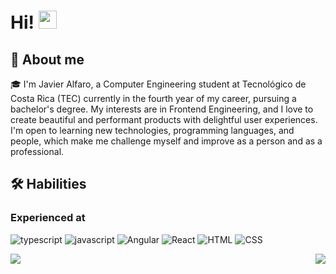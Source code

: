 # Hi! <img src="https://media.giphy.com/media/hvRJCLFzcasrR4ia7z/giphy.gif" width="29px">

## 🚀 About me

🎓 I'm Javier Alfaro, a Computer Engineering student at Tecnológico de Costa Rica (TEC) currently in the fourth year of my career, pursuing a bachelor's degree. My interests are in Frontend Engineering, and I love to create beautiful and performant products with delightful user experiences. I'm open to learning new technologies, programming languages, and people, which make me challenge myself and improve as a person and as a professional.

## 🛠️ Habilities

### Experienced at

![typescript](https://img.shields.io/badge/TypeScript-3178C6?style=for-the-badge&logo=typescript&logoColor=white)
![javascript](https://img.shields.io/badge/JavaScript-323330?style=for-the-badge&logo=javascript&logoColor=F7DF1E)
![Angular](https://img.shields.io/badge/Angular-FF0000?style=for-the-badge&logo=angular&logoColor=FFFFFF)
![React](https://img.shields.io/badge/React-20232A?style=for-the-badge&logo=react&logoColor=61DAFB)
![HTML](https://img.shields.io/badge/HTML-FF0000?style=for-the-badge&logo=html5&logoColor=FFFFFF)
![CSS](https://img.shields.io/badge/CSS-3178C6?style=for-the-badge&logo=css&logoColor=white)

<span> 

 <img align = "left"  src = "https://github-readme-stats.vercel.app/api?username=javieralfarojara&show_icons=true&theme=radical&line_height=33.5">
   
 <img align = "right" src = "https://github-readme-stats.vercel.app/api/top-langs/?username=javieralfarojara&hide=css,html&theme=tokyonight">

</span>


<!--
**JavierAlfaroJara/JavierAlfaroJara** is a ✨ _special_ ✨ repository because its `README.md` (this file) appears on your GitHub profile.

Here are some ideas to get you started:

- 🔭 I’m currently working on ...
- 🌱 I’m currently learning ...
- 👯 I’m looking to collaborate on ...
- 🤔 I’m looking for help with ...
- 💬 Ask me about ...
- 📫 How to reach me: ...
- 😄 Pronouns: ...
- ⚡ Fun fact: ...
-->
